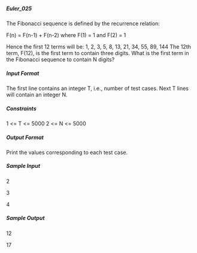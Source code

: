 ##### Euler_025
The Fibonacci sequence is defined by the recurrence relation:

F(n) = F(n-1) + F(n-2) where F(1) = 1 and F(2) = 1

Hence the first 12 terms will be: 1, 2, 3, 5, 8, 13, 21, 34, 55, 89, 144
The 12th term, F(12), is the first term to contain three digits.
What is the first term in the Fibonacci sequence to contain N digits?

##### Input Format

The first line contains an integer T, i.e., number of test cases.
Next T lines will contain an integer N.

##### Constraints

1 <= T <= 5000
2 <= N <= 5000

##### Output Format

Print the values corresponding to each test case.

##### Sample Input

2

3

4

##### Sample Output

12

17
